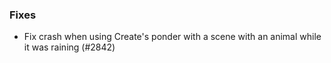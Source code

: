### Fixes

- Fix crash when using Create's ponder with a scene with an animal while it was raining (#2842)
